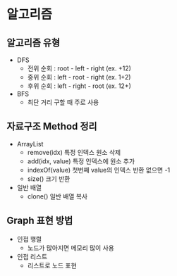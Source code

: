# 알고리즘

## 알고리즘 유형
- DFS
  - 전위 순회 : root - left - right (ex. +12)
  - 중위 순회 : left - root - right (ex. 1+2)
  - 후위 순회 : left - right - root (ex. 12+)
- BFS
  - 최단 거리 구할 때 주로 사용
## 자료구조 Method 정리

- ArrayList
    - remove(idx) 특정 인덱스 원소 삭제
    - add(idx, value) 특정 인덱스에 원소 추가
    - indexOf(value) 첫번째 value의 인덱스 반환 없으면 -1
    - size() 크기 반환
- 일반 배열
  - clone() 일반 배열 복사

## Graph 표현 방법
- 인접 행렬 
  - 노드가 많아지면 메모리 많이 사용
- 인접 리스트
  - 리스트로 노드 표현

